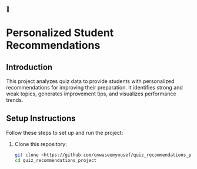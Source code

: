 
# Personalized Student Recommendations

## Introduction
This project analyzes quiz data to provide students with personalized recommendations for improving their preparation. It identifies strong and weak topics, generates improvement tips, and visualizes performance trends.

## Setup Instructions

Follow these steps to set up and run the project:

1. Clone this repository:
   ```bash
   git clone <https://github.com/cmwaseemyousef/quiz_recommendations_project.git>
   cd quiz_recommendations_project

